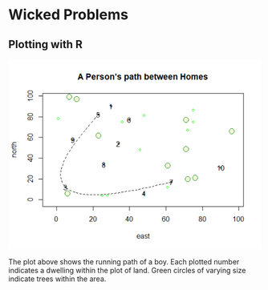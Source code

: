 # Wicked Problems

## Plotting with R
![](path_between_homes.png)

The plot above shows the running path of a boy. Each plotted number indicates a dwelling within the plot of land. Green circles of varying size indicate trees within the area. 


